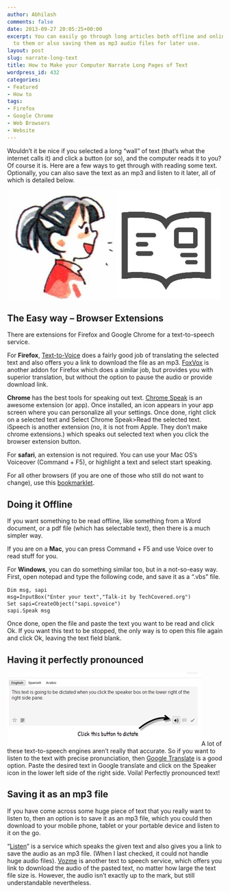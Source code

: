```yaml
---
author: Abhilash
comments: false
date: 2013-09-27 20:05:25+00:00
excerpt: You can easily go through long articles both offline and online by listening
  to them or also saving them as mp3 audio files for later use.
layout: post
slug: narrate-long-text
title: How to Make your Computer Narrate Long Pages of Text
wordpress_id: 432
categories:
- Featured
- How to
tags:
- Firefox
- Google Chrome
- Web Browsers
- Website
---
```


Wouldn’t it be nice if you selected a long “wall” of text (that’s what the internet calls it) and click a button (or so), and the computer reads it to you? Of course it is. Here are a few ways to get through with reading some text. Optionally, you can also save the text as an mp3 and listen to it later, all of which is detailed below.

![talk](images/talk.jpg)


## The Easy way – Browser Extensions


There are extensions for Firefox and Google Chrome for a text-to-speech service.

For **Firefox**, [Text-to-Voice](https://addons.mozilla.org/En-us/firefox/addon/text-to-voice/) does a fairly good job of translating the selected text and also offers you a link to download the file as an mp3. [FoxVox](https://addons.mozilla.org/en-US/firefox/addon/foxvox) is another addon for Firefox which does a similar job, but provides you with superior translation, but without the option to pause the audio or provide download link.

**Chrome** has the best tools for speaking out text. [Chrome Speak](https://chrome.google.com/webstore/detail/chrome-speak/diagnfimeecdcecjpnkjgbnlelkclcpj) is an awesome extension (or app). Once installed, an icon appears in your app screen where you can personalize all your settings. Once done, right click on a selected text and Select Chrome Speak>Read the selected text. iSpeech is another extension (no, it is not from Apple. They don’t make chrome extensions.) which speaks out selected text when you click the browser extension button.

For **safari**, an extension is not required. You can use your Mac OS’s Voiceover (Command + F5), or highlight a text and select start speaking.

For all other browsers (if you are one of those who still do not want to change), use this [bookmarklet](http://vozme.com/bookmarklet.php?lang=en).


## Doing it Offline


If you want something to be read offline, like something from a Word document, or a pdf file (which has selectable text), then there is a much simpler way.

If you are on a **Mac**, you can press Command + F5 and use Voice over to read stuff for you.

For **Windows**, you can do something similar too, but in a not-so-easy way. First, open notepad and type the following code, and save it as a “.vbs” file.

    
    Dim msg, sapi
    msg=InputBox("Enter your text","Talk-it by TechCovered.org")
    Set sapi=CreateObject("sapi.spvoice")
    sapi.Speak msg


Once done, open the file and paste the text you want to be read and click Ok. If you want this text to be stopped, the only way is to open this file again and click Ok, leaving the text field blank.


## Having it perfectly pronounced


![google-translate-dictation](images/google-translate-dictation.png)A lot of these text-to-speech engines aren’t really that accurate. So if you want to listen to the text with precise pronunciation, then [Google Translate](http://translate.google.com) is a good option. Paste the desired text in Google translate and click on the Speaker icon in the lower left side of the right side. Voila! Perfectly pronounced text!


## Saving it as an mp3 file


If you have come across some huge piece of text that you really want to listen to, then an option is to save it as an mp3 file, which you could then download to your mobile phone, tablet or your portable device and listen to it on the go.

“[Listen](http://ctrlq.org/listen)” is a service which speaks the given text and also gives you a link to save the audio as an mp3 file. (When I last checked, it could not handle huge audio files). [Vozme](http://vozme.com/) is another text to speech service, which offers you link to download the audio of the pasted text, no matter how large the text file size is. However, the audio isn’t exactly up to the mark, but still understandable nevertheless.
